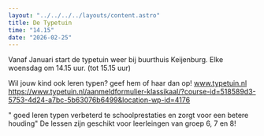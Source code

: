 ```yaml
---
layout: "../../../../layouts/content.astro"
title: De Typetuin
time: "14.15"
date: "2026-02-25"
---
```


Vanaf Januari start de typetuin weer bij buurthuis Keijenburg.
Elke woensdag om 14.15 uur. (tot 15.15 uur)

Wil jouw kind ook leren typen? geef hem of haar dan op!
www.typetuin.nl
https://www.typetuin.nl/aanmeldformulier-klassikaal/?course-id=518589d3-5753-4d24-a7bc-5b63076b6499&location-wp-id=4176 

" goed leren typen verbeterd te schoolprestaties en zorgt voor een betere houding"
De lessen zijn geschikt voor leerleingen van groep 6, 7 en 8!
